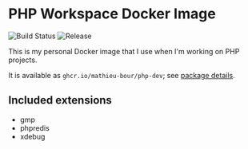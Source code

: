 # PHP Workspace Docker Image

![Build Status][Build Status]
![Release][Release]

[Build Status]: https://img.shields.io/github/workflow/status/mathieu-bour/php-dev/Build%20Docker%20Image
[Release]: https://img.shields.io/github/v/release/mathieu-bour/php-dev

This is my personal Docker image that I use when I'm working on PHP projects.

It is available as `ghcr.io/mathieu-bour/php-dev`; see [package details](https://github.com/mathieu-bour/php-dev/packages/).

## Included extensions

- gmp
- phpredis
- xdebug